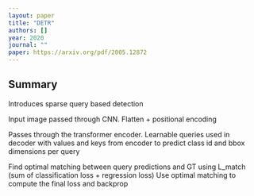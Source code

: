 ```yaml
---
layout: paper
title: "DETR"
authors: []
year: 2020
journal: ""
paper: https://arxiv.org/pdf/2005.12872
---
```


## Summary

Introduces sparse query based detection 

Input image passed through CNN. Flatten + positional encoding

Passes through the transformer encoder. Learnable queries used in decoder with values and keys from encoder to predict class id and bbox dimensions per query 

Find optimal matching between query predictions and GT using L_match (sum of classification loss + regression loss)
Use optimal matching to compute the final loss and backprop 